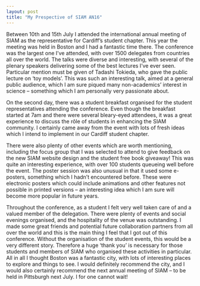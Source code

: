 ```yaml
---
layout: post
title: "My Prespective of SIAM AN16"
---
```


Between 10th and 15th July I attended the international annual meeting of SIAM as the representative for Cardiff’s student chapter. This year the meeting was held in Boston and I had a fantastic time there. The conference was the largest one I’ve attended, with over 1500 delegates from countries all over the world. The talks were diverse and interesting, with several of the plenary speakers delivering some of the best lectures I’ve ever seen. Particular mention must be given of Tadashi Tokieda, who gave the public lecture on ‘toy models’. This was such an interesting talk, aimed at a general public audience, which I am sure piqued many non-academics’ interest in science – something which I am personally very passionate about.

On the second day, there was a student breakfast organised for the student representatives attending the conference. Even though the breakfast started at 7am and there were several bleary-eyed attendees, it was a great experience to discuss the rôle of students in enhancing the SIAM community. I certainly came away from the event with lots of fresh ideas which I intend to implement in our Cardiff student chapter.

There were also plenty of other events which are worth mentioning, including the focus group that I was selected to attend to give feedback on the new SIAM website design and the student free book giveaway! This was quite an interesting experience, with over 100 students queueing well before the event. The poster session was also unusual in that it used some e-posters, something which I hadn’t encountered before. These were electronic posters which could include animations and other features not possible in printed versions – an interesting idea which I am sure will become more popular in future years.

Throughout the conference, as a student I felt very well taken care of and a valued member of the delegation. There were plenty of events and social evenings organised, and the hospitality of the venue was outstanding. I made some great friends and potential future collaboration partners from all over the world and this is the main thing I feel that I got out of this conference. Without the organisation of the student events, this would be a very different story. Therefore a huge ‘thank you’ is necessary for those students and members of SIAM who organised these activities in particular.
All in all I thought Boston was a fantastic city, with lots of interesting places to explore and things to see. I would definitely recommend the city, and I would also certainly recommend the next annual meeting of SIAM – to be held in Pittsburgh next July. I for one cannot wait!
